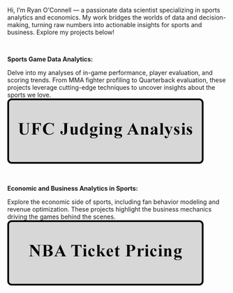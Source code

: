 Hi, I’m Ryan O'Connell — a passionate data scientist specializing in sports analytics and economics. My work bridges the worlds of data and decision-making, turning raw numbers into actionable insights for sports and business. Explore my projects below!

&nbsp;<br>

**Sports Game Data Analytics:**

Delve into my analyses of in-game performance, player evaluation, and scoring trends. From MMA fighter profiling to Quarterback evaluation, these projects leverage cutting-edge techniques to uncover insights about the sports we love.
&nbsp;<br>
[![Image](assets/images/ufc_button.png)](https://oconnellryan.github.io/ufc-judging-analysis.html)

&nbsp;<br>

**Economic and Business Analytics in Sports:**

Explore the economic side of sports, including fan behavior modeling and revenue optimization. These projects highlight the business mechanics driving the games behind the scenes.
&nbsp;<br>
[![Image](assets/images/nba_button.png)](https://oconnellryan.github.io/nba-ticket-pricing.html)



